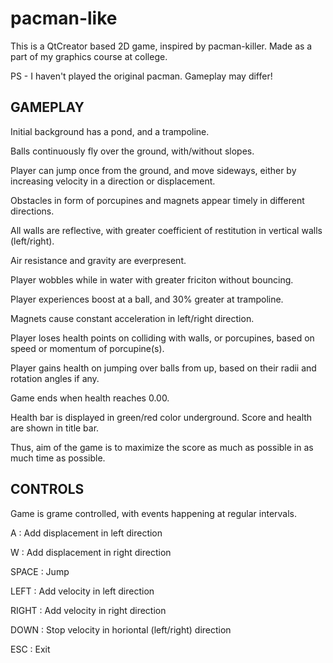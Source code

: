 # pacman-like

This is a QtCreator based 2D game, inspired by pacman-killer. Made as a part of my graphics course at college.

PS - I haven't played the original pacman. Gameplay may differ!

## GAMEPLAY

Initial background has a pond, and a trampoline.

Balls continuously fly over the ground, with/without slopes.

Player can jump once from the ground, and move sideways, either by increasing velocity in a direction or displacement.

Obstacles in form of porcupines and magnets appear timely in different directions.

All walls are reflective, with greater coefficient of restitution in vertical walls (left/right).

Air resistance and gravity are everpresent.

Player wobbles while in water with greater friciton without bouncing.

Player experiences boost at a ball, and 30% greater at trampoline.

Magnets cause constant acceleration in left/right direction.

Player loses health points on colliding with walls, or porcupines, based on speed or momentum of porcupine(s).

Player gains health on jumping over balls from up, based on their radii and rotation angles if any.

Game ends when health reaches 0.00.

Health bar is displayed in green/red color underground. Score and health are shown in title bar.

Thus, aim of the game is to maximize the score as much as possible in as much time as possible.

## CONTROLS

Game is grame controlled, with events happening at regular intervals.

A : Add displacement in left direction

W : Add displacement in right direction

SPACE : Jump

LEFT : Add velocity in left direction

RIGHT : Add velocity in right direction

DOWN : Stop velocity in horiontal (left/right) direction

ESC : Exit
